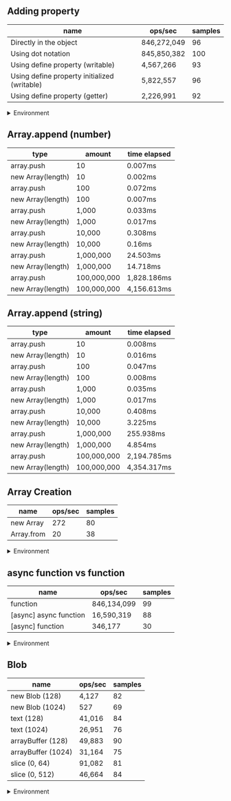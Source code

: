 ## Adding property

|name|ops/sec|samples|
|-|-|-|
|Directly in the object|846,272,049|96|
|Using dot notation|845,850,382|100|
|Using define property (writable)|4,567,266|93|
|Using define property initialized (writable)|5,822,557|96|
|Using define property (getter)|2,226,991|92|


<details>
<summary>Environment</summary>

* __Machine:__ linux x64 | 4 vCPUs | 7.6GB Mem
* __Run:__ Mon Nov 06 2023 14:49:18 GMT+0000 (Coordinated Universal Time)
</details>

<!--
{"environment":{"platform":"linux","arch":"x64","cpus":4,"totalMemory":7.6085662841796875},"benchmarks":[{"name":"Directly in the object","opsSec":846272049.4379532,"samples":6},{"name":"Using dot notation","opsSec":845850381.52686,"samples":10},{"name":"Using define property (writable)","opsSec":4567266.093081193,"samples":5},{"name":"Using define property initialized (writable)","opsSec":5822556.6862805225,"samples":6},{"name":"Using define property (getter)","opsSec":2226991.235838603,"samples":4}]}-->

## Array.append (number)

|type|amount|time elapsed|
|-|-|-|
array.push|10|0.007ms
new Array(length)|10|0.002ms
array.push|100|0.072ms
new Array(length)|100|0.007ms
array.push|1,000|0.033ms
new Array(length)|1,000|0.017ms
array.push|10,000|0.308ms
new Array(length)|10,000|0.16ms
array.push|1,000,000|24.503ms
new Array(length)|1,000,000|14.718ms
array.push|100,000,000|1,828.186ms
new Array(length)|100,000,000|4,156.613ms
## Array.append (string)

|type|amount|time elapsed|
|-|-|-|
array.push|10|0.008ms
new Array(length)|10|0.016ms
array.push|100|0.047ms
new Array(length)|100|0.008ms
array.push|1,000|0.035ms
new Array(length)|1,000|0.017ms
array.push|10,000|0.408ms
new Array(length)|10,000|3.225ms
array.push|1,000,000|255.938ms
new Array(length)|1,000,000|4.854ms
array.push|100,000,000|2,194.785ms
new Array(length)|100,000,000|4,354.317ms

## Array Creation

|name|ops/sec|samples|
|-|-|-|
|new Array|272|80|
|Array.from|20|38|


<details>
<summary>Environment</summary>

* __Machine:__ linux x64 | 4 vCPUs | 7.6GB Mem
* __Run:__ Mon Nov 06 2023 15:06:19 GMT+0000 (Coordinated Universal Time)
</details>

<!--
{"environment":{"platform":"linux","arch":"x64","cpus":4,"totalMemory":7.6085662841796875},"benchmarks":[{"name":"new Array","opsSec":271.63843911537884,"samples":2},{"name":"Array.from","opsSec":20.490238124600886,"samples":2}]}-->

## async function vs function

|name|ops/sec|samples|
|-|-|-|
|function|846,134,099|99|
|[async] async function|16,590,319|88|
|[async] function|346,177|30|


<details>
<summary>Environment</summary>

* __Machine:__ linux x64 | 4 vCPUs | 7.6GB Mem
* __Run:__ Mon Nov 06 2023 15:13:00 GMT+0000 (Coordinated Universal Time)
</details>

<!--
{"environment":{"platform":"linux","arch":"x64","cpus":4,"totalMemory":7.6085662841796875},"benchmarks":[{"name":"function","opsSec":846134098.5092406,"samples":6},{"name":"[async] async function","opsSec":16590318.608368358,"samples":6},{"name":"[async] function","opsSec":346177.01103227685,"samples":3}]}-->

## Blob

|name|ops/sec|samples|
|-|-|-|
|new Blob (128)|4,127|82|
|new Blob (1024)|527|69|
|text (128)|41,016|84|
|text (1024)|26,951|76|
|arrayBuffer (128)|49,883|90|
|arrayBuffer (1024)|31,164|75|
|slice (0, 64)|91,082|81|
|slice (0, 512)|46,664|84|


<details>
<summary>Environment</summary>

* __Machine:__ linux x64 | 4 vCPUs | 7.6GB Mem
* __Run:__ Mon Nov 06 2023 15:22:24 GMT+0000 (Coordinated Universal Time)
</details>

<!--
{"environment":{"platform":"linux","arch":"x64","cpus":4,"totalMemory":7.6085662841796875},"benchmarks":[{"name":"new Blob (128)","opsSec":4127.2650144044765,"samples":3},{"name":"new Blob (1024)","opsSec":527.3554392487652,"samples":2},{"name":"text (128)","opsSec":41015.890718913404,"samples":4},{"name":"text (1024)","opsSec":26950.69474421623,"samples":5},{"name":"arrayBuffer (128)","opsSec":49882.7613558176,"samples":4},{"name":"arrayBuffer (1024)","opsSec":31163.737677527293,"samples":6},{"name":"slice (0, 64)","opsSec":91081.87251943086,"samples":3},{"name":"slice (0, 512)","opsSec":46664.30566869226,"samples":3}]}-->
